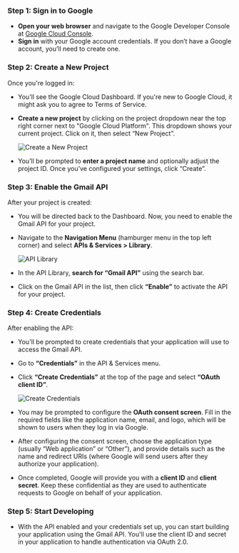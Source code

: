 

### Step 1: Sign in to Google
- **Open your web browser** and navigate to the Google Developer Console at [Google Cloud Console](https://console.cloud.google.com/).
- **Sign in** with your Google account credentials. If you don’t have a Google account, you’ll need to create one.

### Step 2: Create a New Project
Once you're logged in:
- You'll see the Google Cloud Dashboard. If you're new to Google Cloud, it might ask you to agree to Terms of Service.
- **Create a new project** by clicking on the project dropdown near the top right corner next to "Google Cloud Platform". This dropdown shows your current project. Click on it, then select “New Project”.

  ![Create a New Project](https://storage.googleapis.com/support-kms-prod/SNP_2962068_en_v0)

- You’ll be prompted to **enter a project name** and optionally adjust the project ID. Once you’ve configured your settings, click “Create”.

### Step 3: Enable the Gmail API
After your project is created:
- You will be directed back to the Dashboard. Now, you need to enable the Gmail API for your project.
- Navigate to the **Navigation Menu** (hamburger menu in the top left corner) and select **APIs & Services > Library**.

  ![API Library](https://developers.google.com/maps/documentation/images/utility-gmp-get-started-enable-apis-and-services.png)

- In the API Library, **search for “Gmail API”** using the search bar.
- Click on the Gmail API in the list, then click **“Enable”** to activate the API for your project.

### Step 4: Create Credentials
After enabling the API:
- You'll be prompted to create credentials that your application will use to access the Gmail API.
- Go to **“Credentials”** in the API & Services menu.
- Click **“Create Credentials”** at the top of the page and select **“OAuth client ID”**.

  ![Create Credentials](https://developers.google.com/workspace/guides/images/create-credentials-clientid.png)

- You may be prompted to configure the **OAuth consent screen**. Fill in the required fields like the application name, email, and logo, which will be shown to users when they log in via Google.

- After configuring the consent screen, choose the application type (usually “Web application” or “Other”), and provide details such as the name and redirect URIs (where Google will send users after they authorize your application).

- Once completed, Google will provide you with a **client ID** and **client secret**. Keep these confidential as they are used to authenticate requests to Google on behalf of your application.

### Step 5: Start Developing
- With the API enabled and your credentials set up, you can start building your application using the Gmail API. You'll use the client ID and secret in your application to handle authentication via OAuth 2.0.

